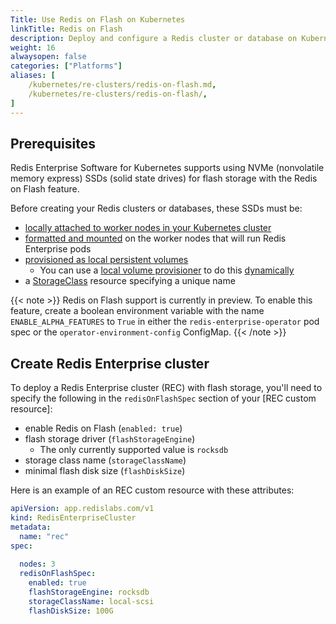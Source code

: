 ```yaml
---
Title: Use Redis on Flash on Kubernetes
linkTitle: Redis on Flash
description: Deploy and configure a Redis cluster or database on Kubernetes that supports Redis on Flash.
weight: 16
alwaysopen: false
categories: ["Platforms"]
aliases: [
    /kubernetes/re-clusters/redis-on-flash.md,
    /kubernetes/re-clusters/redis-on-flash/,
]  
---
```


## Prerequisites

Redis Enterprise Software for Kubernetes supports using NVMe (nonvolatile memory express) SSDs (solid state drives) for flash storage with the Redis on Flash feature.

Before creating your Redis clusters or databases, these SSDs must be:

- [locally attached to worker nodes in your Kubernetes cluster](https://kubernetes.io/docs/concepts/storage/volumes/#local)
- [formatted and mounted]() on the worker nodes that will run Redis Enterprise pods
- [provisioned as local persistent volumes](https://kubernetes.io/docs/concepts/storage/volumes/#local)
  - You can use a [local volume provisioner](https://github.com/kubernetes-sigs/sig-storage-local-static-provisioner/blob/master/README.md) to do this [dynamically](https://kubernetes.io/docs/concepts/storage/persistent-volumes/#dynamic)
- a [StorageClass](https://kubernetes.io/docs/concepts/storage/storage-classes/#local) resource specifying a unique name

{{< note >}}
Redis on Flash support is currently in preview. To enable this feature, create a boolean environment variable with the name `ENABLE_ALPHA_FEATURES` to `True` in either the `redis-enterprise-operator` pod spec or the `operator-environment-config` ConfigMap.
{{< /note >}}

## Create Redis Enterprise cluster

To deploy a Redis Enterprise cluster (REC) with flash storage, you'll need to specify the following in the `redisOnFlashSpec` section of your [REC custom resource]:

- enable Redis on Flash (`enabled: true`)
- flash storage driver (`flashStorageEngine`)
  - The only currently supported value is `rocksdb`
- storage class name (`storageClassName`)
- minimal flash disk size (`flashDiskSize`)

Here is an example of an REC custom resource with these attributes:

```YAML
apiVersion: app.redislabs.com/v1
kind: RedisEnterpriseCluster
metadata:
  name: "rec"
spec:
  
  nodes: 3
  redisOnFlashSpec:
    enabled: true
    flashStorageEngine: rocksdb
    storageClassName: local-scsi
    flashDiskSize: 100G
```




